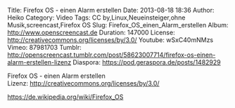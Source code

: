 Title: Firefox OS - einen Alarm erstellen
Date: 2013-08-18 18:36
Author: Heiko
Category: Video
Tags: CC by,Linux,Neueinsteiger,ohne Musik,screencast,Firefox OS
Slug: Firefox_OS_einen_Alarm_erstellen
Album: http://www.openscreencast.de
Duration: 147000
License: http://creativecommons.org/licenses/by/3.0/
Youtube: wSxC40mNMzs
Vimeo: 87981703
Tumblr: http://openscreencast.tumblr.com/post/58623007714/firefox-os-einen-alarm-erstellen-lizenz
Diaspora: https://pod.geraspora.de/posts/1482929

Firefox OS - einen Alarm erstellen  
Lizenz: <http://creativecommons.org/licenses/by/3.0/>  
  
<https://de.wikipedia.org/wiki/Firefox_OS>

